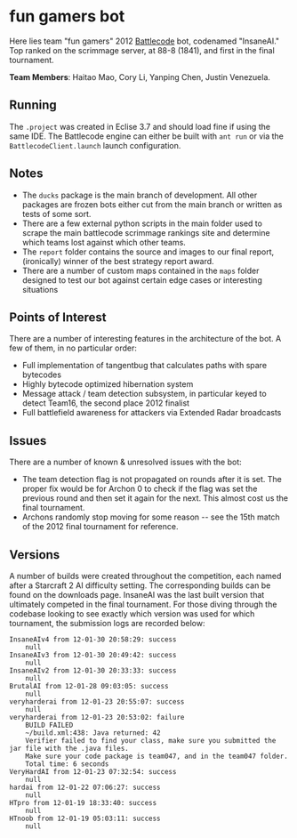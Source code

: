 # fun gamers bot
Here lies team "fun gamers" 2012 [Battlecode](http://battlecode.org) bot, codenamed "InsaneAI."  
Top ranked on the scrimmage server, at 88-8 (1841), and first in the final tournament.  

**Team Members**: Haitao Mao, Cory Li, Yanping Chen, Justin Venezuela.

## Running
The `.project` was created in Eclise 3.7 and should load fine if using the same IDE. The Battlecode engine can either be built with `ant run` or via the `BattlecodeClient.launch` launch configuration.

## Notes
* The `ducks` package is the main branch of development. All other packages are frozen bots either cut from the main branch or written as tests of some sort.
* There are a few external python scripts in the main folder used to scrape the main battlecode scrimmage rankings site and determine which teams lost against which other teams.
* The `report` folder contains the source and images to our final report, (ironically) winner of the best strategy report award.
* There are a number of custom maps contained in the `maps` folder designed to test our bot against certain edge cases or interesting situations

## Points of Interest
There are a number of interesting features in the architecture of the bot. A few of them, in no particular order:

* Full implementation of tangentbug that calculates paths with spare bytecodes
* Highly bytecode optimized hibernation system
* Message attack / team detection subsystem, in particular keyed to detect Team16, the second place 2012 finalist
* Full battlefield awareness for attackers via Extended Radar broadcasts

## Issues
There are a number of known & unresolved issues with the bot:

* The team detection flag is not propagated on rounds after it is set.  The proper fix would be for Archon 0 to check if the flag was set the previous round and then set it again for the next. This almost cost us the final tournament.
* Archons randomly stop moving for some reason -- see the 15th match of the 2012 final tournament for reference.

## Versions
A number of builds were created throughout the competition, each named after a Starcraft 2 AI difficulty setting. The corresponding builds can be found on the downloads page. InsaneAI was the last built version that ultimately competed in the final tournament.  For those diving through the codebase looking to see exactly which version was used for which tournament, the submission logs are recorded below:

	InsaneAIv4 from 12-01-30 20:58:29: success
		null
	InsaneAIv3 from 12-01-30 20:49:42: success
		null
	InsaneAIv2 from 12-01-30 20:33:33: success
		null
	BrutalAI from 12-01-28 09:03:05: success
		null
	veryharderai from 12-01-23 20:55:07: success
		null
	veryharderai from 12-01-23 20:53:02: failure
		BUILD FAILED
		~/build.xml:438: Java returned: 42
		Verifier failed to find your class, make sure you submitted the jar file with the .java files.
		Make sure your code package is team047, and in the team047 folder.
		Total time: 6 seconds
	VeryHardAI from 12-01-23 07:32:54: success
		null
	hardai from 12-01-22 07:06:27: success
		null
	HTpro from 12-01-19 18:33:40: success
		null
	HTnoob from 12-01-19 05:03:11: success
		null

